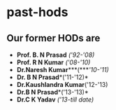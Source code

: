 # past-hods

## Our former HODs are
- **Prof. B. N Prasad** *('92-'08)*
- **Prof. R N Kumar** *('08-'10)*
- **Dr.Naresh Kumar*****(****'10-'11)*
- **Dr. B N Prasad***('11-'12)*
- **Dr.Kaushlandra Kumar**('12-'13)
- **Dr.B N Prasad***('13-'13)*
- **Dr.C K Yadav** *('13-till date)*


